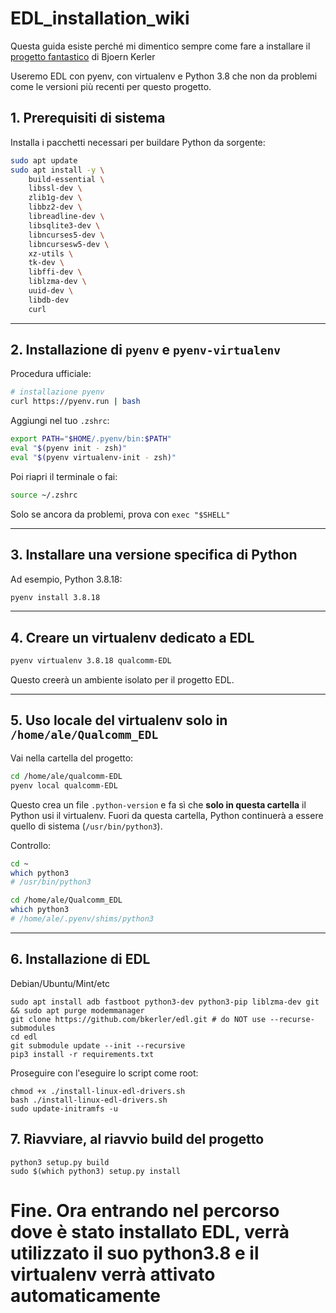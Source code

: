 # EDL_installation_wiki
Questa guida esiste perché mi dimentico sempre come fare a installare il [progetto fantastico](https://github.com/bkerler/edl) di Bjoern Kerler 

Useremo EDL con pyenv, con virtualenv e Python 3.8 che non da problemi come le versioni più recenti per questo progetto.

## 1. Prerequisiti di sistema

Installa i pacchetti necessari per buildare Python da sorgente:

```bash
sudo apt update
sudo apt install -y \
    build-essential \
    libssl-dev \
    zlib1g-dev \
    libbz2-dev \
    libreadline-dev \
    libsqlite3-dev \
    libncurses5-dev \
    libncursesw5-dev \
    xz-utils \
    tk-dev \
    libffi-dev \
    liblzma-dev \
    uuid-dev \
    libdb-dev
    curl
```

---

## 2. Installazione di `pyenv` e `pyenv-virtualenv`

Procedura ufficiale:

```bash
# installazione pyenv
curl https://pyenv.run | bash
```

Aggiungi nel tuo `.zshrc`:

```zsh
export PATH="$HOME/.pyenv/bin:$PATH"
eval "$(pyenv init - zsh)"
eval "$(pyenv virtualenv-init - zsh)"
```

Poi riapri il terminale o fai:

```bash
source ~/.zshrc
```

Solo se ancora da problemi, prova con `exec "$SHELL"`

---

## 3. Installare una versione specifica di Python

Ad esempio, Python 3.8.18:

```bash
pyenv install 3.8.18
```

---

## 4. Creare un virtualenv dedicato a EDL

```bash
pyenv virtualenv 3.8.18 qualcomm-EDL
```

Questo creerà un ambiente isolato per il progetto EDL.

---

## 5. Uso locale del virtualenv solo in `/home/ale/Qualcomm_EDL`

Vai nella cartella del progetto:

```bash
cd /home/ale/qualcomm-EDL
pyenv local qualcomm-EDL
```

Questo crea un file `.python-version` e fa sì che **solo in questa cartella** il Python usi il virtualenv.
Fuori da questa cartella, Python continuerà a essere quello di sistema (`/usr/bin/python3`).

Controllo:

```bash
cd ~
which python3
# /usr/bin/python3

cd /home/ale/Qualcomm_EDL
which python3
# /home/ale/.pyenv/shims/python3
```

---


## 6. Installazione di EDL

Debian/Ubuntu/Mint/etc

```
sudo apt install adb fastboot python3-dev python3-pip liblzma-dev git && sudo apt purge modemmanager
git clone https://github.com/bkerler/edl.git # do NOT use --recurse-submodules
cd edl
git submodule update --init --recursive
pip3 install -r requirements.txt
```

Proseguire con l'eseguire lo script come root:

```
chmod +x ./install-linux-edl-drivers.sh
bash ./install-linux-edl-drivers.sh
sudo update-initramfs -u
```

## 7. Riavviare, al riavvio build del progetto

```
python3 setup.py build
sudo $(which python3) setup.py install
```

# Fine. Ora entrando nel percorso dove è stato installato EDL, verrà utilizzato il suo python3.8 e il virtualenv verrà attivato automaticamente

